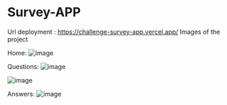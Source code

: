 # Survey-APP
Url deployment : https://challenge-survey-app.vercel.app/
Images of the project

Home:
![image](https://user-images.githubusercontent.com/85596286/176326747-a0b156fa-080e-4200-bb87-b3174fbe3d56.png)

Questions:
![image](https://user-images.githubusercontent.com/85596286/176326855-52aa599a-ed59-4aa0-853b-e0fa3705e790.png)

![image](https://user-images.githubusercontent.com/85596286/176326886-30bb7951-7f3d-4ebc-8e26-0e2244b32bbd.png)

Answers:
![image](https://user-images.githubusercontent.com/85596286/176327029-58865356-0d9d-4067-96ce-fb81858d40b7.png)

